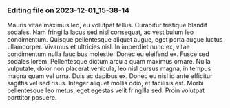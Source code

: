 

### Editing file on 2023-12-01_15-38-14

Mauris vitae maximus leo, eu volutpat tellus. Curabitur tristique blandit sodales. Nam fringilla lacus sed nisl consequat, ac vestibulum leo condimentum. Quisque pellentesque aliquet augue, eget porta augue luctus ullamcorper. Vivamus et ultricies nisl. In imperdiet nunc ex, vitae condimentum nulla faucibus molestie. Donec eu eleifend ex. Fusce sed sodales lorem.
Pellentesque dictum arcu a quam maximus ornare. Nulla vulputate, dolor non placerat vehicula, leo nisl cursus magna, in tempus magna quam vel urna. Duis ac dapibus ex. Donec eu nisl id ante efficitur sagittis vel sed risus. Integer aliquet mollis odio, et facilisis est. Morbi pellentesque leo metus, eget egestas velit fringilla sed. Proin volutpat porttitor posuere.


